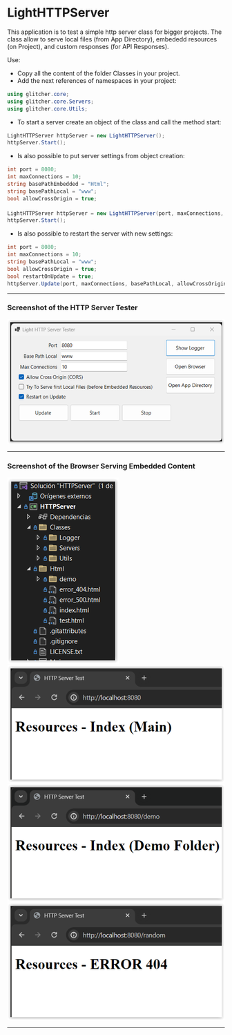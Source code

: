 # LightHTTPServer

This application is to test a simple http server class for bigger projects.
The class allow to serve local files (from App Directory), embededd resources (on Project), and custom responses (for API Responses).

Use:
- Copy all the content of the folder Classes in your project.
- Add the next references of namespaces in your project: 
```cs
using glitcher.core;
using glitcher.core.Servers;
using glitcher.core.Utils;
```

- To start a server create an object of the class and call the method start:
```cs
LightHTTPServer httpServer = new LightHTTPServer();
httpServer.Start();
```

- Is also possible to put server settings from object creation:
```cs
int port = 8080;
int maxConnections = 10;
string basePathEmbedded = "Html";
string basePathLocal = "www";
bool allowCrossOrigin = true;

LightHTTPServer httpServer = new LightHTTPServer(port, maxConnections, basePathEmbedded, basePathLocal, allowCrossOrigin);
httpServer.Start();
```

- Is also possible to restart the server with new settings:
```cs
int port = 8080;
int maxConnections = 10;
string basePathLocal = "www";
bool allowCrossOrigin = true;
bool restartOnUpdate = true;
httpServer.Update(port, maxConnections, basePathLocal, allowCrossOrigin, restartOnUpdate);
```

---

### Screenshot of the HTTP Server Tester
![HTTPServerTester](readme_img_httptester.png?raw=true "HTTP Server Tester")

---

### Screenshot of the Browser Serving Embedded Content
![Embedded Content](readme_img_embeddedcontent.png?raw=true "Embedded Content")
![Browser 1](readme_img_browser1.png?raw=true "Browser 1")
![Browser 2](readme_img_browser2.png?raw=true "Browser 2")
![Browser 3](readme_img_browser3.png?raw=true "Browser 3")

---
